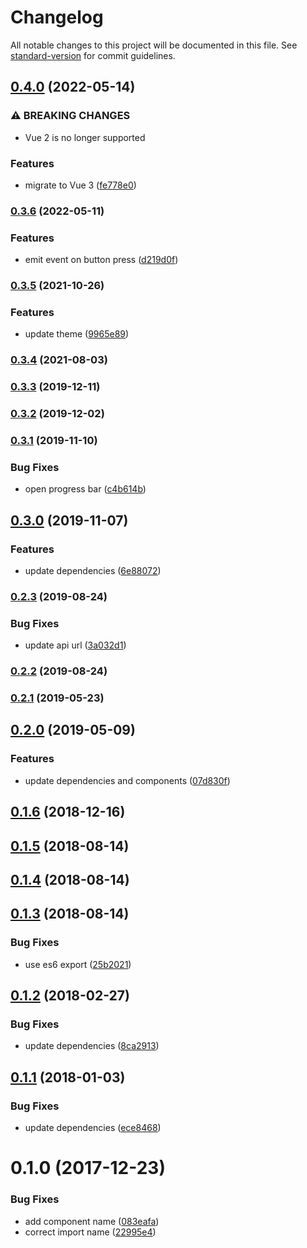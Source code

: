 # Changelog

All notable changes to this project will be documented in this file. See [standard-version](https://github.com/conventional-changelog/standard-version) for commit guidelines.

## [0.4.0](https://github.com/dessant/ext-contribute/compare/v0.3.6...v0.4.0) (2022-05-14)


### ⚠ BREAKING CHANGES

* Vue 2 is no longer supported

### Features

* migrate to Vue 3 ([fe778e0](https://github.com/dessant/ext-contribute/commit/fe778e08a0eca734b6d17677ac03bc17311d980d))

### [0.3.6](https://github.com/dessant/ext-contribute/compare/v0.3.5...v0.3.6) (2022-05-11)


### Features

* emit event on button press ([d219d0f](https://github.com/dessant/ext-contribute/commit/d219d0f803ce89199e3e80e73ee11a2ea4d05b60))

### [0.3.5](https://github.com/dessant/ext-contribute/compare/v0.3.4...v0.3.5) (2021-10-26)


### Features

* update theme ([9965e89](https://github.com/dessant/ext-contribute/commit/9965e89d9efacafb5e940c651f54af5efef95621))

### [0.3.4](https://github.com/dessant/ext-contribute/compare/v0.3.3...v0.3.4) (2021-08-03)

### [0.3.3](https://github.com/dessant/ext-contribute/compare/v0.3.2...v0.3.3) (2019-12-11)

### [0.3.2](https://github.com/dessant/ext-contribute/compare/v0.3.1...v0.3.2) (2019-12-02)

### [0.3.1](https://github.com/dessant/ext-contribute/compare/v0.3.0...v0.3.1) (2019-11-10)


### Bug Fixes

* open progress bar ([c4b614b](https://github.com/dessant/ext-contribute/commit/c4b614bcd865da8c3cd7ee45ca69e81c721aec25))

## [0.3.0](https://github.com/dessant/ext-contribute/compare/v0.2.3...v0.3.0) (2019-11-07)


### Features

* update dependencies ([6e88072](https://github.com/dessant/ext-contribute/commit/6e880723ad2fc5019692aab86b012ed2c35c23a5))

### [0.2.3](https://github.com/dessant/ext-contribute/compare/v0.2.2...v0.2.3) (2019-08-24)


### Bug Fixes

* update api url ([3a032d1](https://github.com/dessant/ext-contribute/commit/3a032d1))

### [0.2.2](https://github.com/dessant/ext-contribute/compare/v0.2.1...v0.2.2) (2019-08-24)

### [0.2.1](https://github.com/dessant/ext-contribute/compare/v0.2.0...v0.2.1) (2019-05-23)



## [0.2.0](https://github.com/dessant/ext-contribute/compare/v0.1.6...v0.2.0) (2019-05-09)


### Features

* update dependencies and components ([07d830f](https://github.com/dessant/ext-contribute/commit/07d830f))



<a name="0.1.6"></a>
## [0.1.6](https://github.com/dessant/ext-contribute/compare/v0.1.5...v0.1.6) (2018-12-16)



<a name="0.1.5"></a>
## [0.1.5](https://github.com/dessant/ext-contribute/compare/v0.1.4...v0.1.5) (2018-08-14)



<a name="0.1.4"></a>
## [0.1.4](https://github.com/dessant/ext-contribute/compare/v0.1.3...v0.1.4) (2018-08-14)



<a name="0.1.3"></a>
## [0.1.3](https://github.com/dessant/ext-contribute/compare/v0.1.2...v0.1.3) (2018-08-14)


### Bug Fixes

* use es6 export ([25b2021](https://github.com/dessant/ext-contribute/commit/25b2021))



<a name="0.1.2"></a>
## [0.1.2](https://github.com/dessant/ext-contribute/compare/v0.1.1...v0.1.2) (2018-02-27)


### Bug Fixes

* update dependencies ([8ca2913](https://github.com/dessant/ext-contribute/commit/8ca2913))



<a name="0.1.1"></a>
## [0.1.1](https://github.com/dessant/ext-contribute/compare/v0.1.0...v0.1.1) (2018-01-03)


### Bug Fixes

* update dependencies ([ece8468](https://github.com/dessant/ext-contribute/commit/ece8468))



<a name="0.1.0"></a>
# 0.1.0 (2017-12-23)


### Bug Fixes

* add component name ([083eafa](https://github.com/dessant/ext-contribute/commit/083eafa))
* correct import name ([22995e4](https://github.com/dessant/ext-contribute/commit/22995e4))
